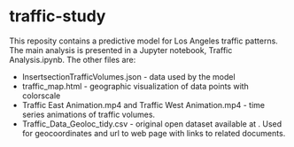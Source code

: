 # traffic-study
This reposity contains a predictive model for Los Angeles traffic patterns. The main analysis is presented in a Jupyter notebook, Traffic Analysis.ipynb. 
The other files are:
- InsertsectionTrafficVolumes.json - data used by the model
- traffic_map.html - geographic visualization of data points with colorscale
- Traffic East Animation.mp4 and Traffic West Animation.mp4 - time series animations of traffic volumes.
- Traffic_Data_Geoloc_tidy.csv - original open dataset available at  . Used for geocoordinates and url to web page with links to related documents.
